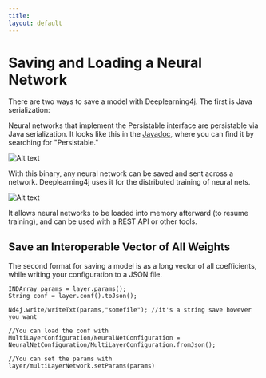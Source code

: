 ```yaml
---
title: 
layout: default
---
```


# Saving and Loading a Neural Network

There are two ways to save a model with Deeplearning4j. The first is Java serialization:

Neural networks that implement the Persistable interface are persistable via Java serialization. It looks like this in the [Javadoc](http://deeplearning4j.org/doc/), where you can find it by searching for "Persistable."

![Alt text](../img/persistable.png) 

With this binary, any neural network can be saved and sent across a network. Deeplearning4j uses it for the distributed training of neural nets. 

![Alt text](../img/datasets.png) 

It allows neural networks to be loaded into memory afterward (to resume training), and can be used with a REST API or other tools.

## Save an Interoperable Vector of All Weights

The second format for saving a model is as a long vector of all coefficients, while writing your configuration to a JSON file. 

    INDArray params = layer.params();
    String conf = layer.conf().toJson();
    
    Nd4j.write/writeTxt(params,"somefile"); //it's a string save however you want
    
    //You can load the conf with
    MultiLayerConfiguration/NeuralNetConfiguration = NeuralNetConfiguration/MultiLayerConfiguration.fromJson(); 
    
    //You can set the params with 
    layer/multiLayerNetwork.setParams(params)

